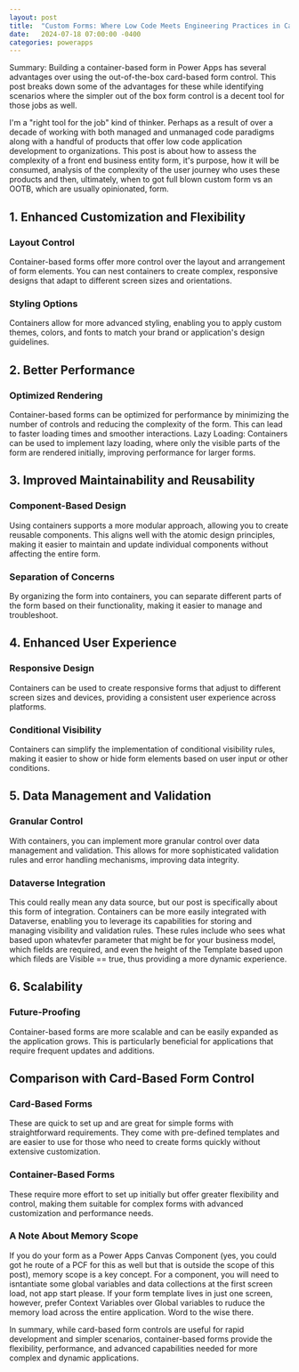 ```yaml
---
layout: post
title:  "Custom Forms: Where Low Code Meets Engineering Practices in Canvas Applications"
date:   2024-07-18 07:00:00 -0400
categories: powerapps
---
```

 Summary: Building a container-based form in Power Apps has several advantages over using the out-of-the-box card-based form control. This post breaks down some of the advantages for these while identifying scenarios where the simpler out of the box form control is a decent tool for those jobs as well.
 <!--more-->


I'm a "right tool for the job" kind of thinker. Perhaps as a result of over a decade of working with both managed and unmanaged code paradigms along with a handful of products that offer low code application development to organizations. This post is about how to assess the complexity of a front end business entity form, it's purpose, how it will be consumed, analysis of the complexity of the user journey who uses these products and then, ultimately, when to got full blown custom form vs an OOTB, which are usually opinionated, form.

## 1. Enhanced Customization and Flexibility
### Layout Control
Container-based forms offer more control over the layout and arrangement of form elements. You can nest containers to create complex, responsive designs that adapt to different screen sizes and orientations.
### Styling Options
Containers allow for more advanced styling, enabling you to apply custom themes, colors, and fonts to match your brand or application's design guidelines.

## 2. Better Performance
### Optimized Rendering
Container-based forms can be optimized for performance by minimizing the number of controls and reducing the complexity of the form. This can lead to faster loading times and smoother interactions.
Lazy Loading: Containers can be used to implement lazy loading, where only the visible parts of the form are rendered initially, improving performance for larger forms.

## 3. Improved Maintainability and Reusability
### Component-Based Design
Using containers supports a more modular approach, allowing you to create reusable components. This aligns well with the atomic design principles, making it easier to maintain and update individual components without affecting the entire form.
### Separation of Concerns
By organizing the form into containers, you can separate different parts of the form based on their functionality, making it easier to manage and troubleshoot.

## 4. Enhanced User Experience
### Responsive Design 
Containers can be used to create responsive forms that adjust to different screen sizes and devices, providing a consistent user experience across platforms.
### Conditional Visibility
Containers can simplify the implementation of conditional visibility rules, making it easier to show or hide form elements based on user input or other conditions.

## 5. Data Management and Validation
### Granular Control
With containers, you can implement more granular control over data management and validation. This allows for more sophisticated validation rules and error handling mechanisms, improving data integrity.
### Dataverse Integration
This could really mean any data source, but our post is specifically about this form of integration. Containers can be more easily integrated with Dataverse, enabling you to leverage its capabilities for storing and managing visibility and validation rules. These rules include who sees what based upon whatevfer parameter that might be for your business model, which fields are required, and even the height of the Template based upon which fileds are Visible == true, thus providing a more dynamic experience.

## 6. Scalability
### Future-Proofing
Container-based forms are more scalable and can be easily expanded as the application grows. This is particularly beneficial for applications that require frequent updates and additions.

## Comparison with Card-Based Form Control
### Card-Based Forms
These are quick to set up and are great for simple forms with straightforward requirements. They come with pre-defined templates and are easier to use for those who need to create forms quickly without extensive customization.

### Container-Based Forms
These require more effort to set up initially but offer greater flexibility and control, making them suitable for complex forms with advanced customization and performance needs.

### A Note About Memory Scope
If you do your form as a Power Apps Canvas Component (yes, you could got he route of a PCF for this as well but that is outside the scope of this post), memory scope is a key concept. For a component, you will need to isntantiate some global variables and data collections at the first screen load, not app start please. If your form template lives in just one screen, however, prefer Context Variables over Global variables to ruduce the memory load across the entire application. Word to the wise there.

In summary, while card-based form controls are useful for rapid development and simpler scenarios, container-based forms provide the flexibility, performance, and advanced capabilities needed for more complex and dynamic applications.